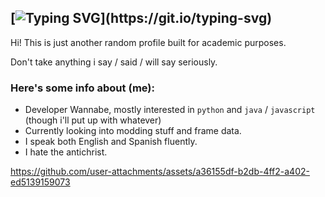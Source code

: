## [![Typing SVG](https://readme-typing-svg.demolab.com/?lines=Hey!+Welcome+to+my+profile!)](https://git.io/typing-svg)


Hi! This is just another random profile built for academic purposes.

Don't take anything i say / said / will say seriously.

### [&#x200B;](#)Here's some info about (me):

* Developer Wannabe, mostly interested in `python` and `java` / `javascript` (though i'll put up with whatever)
* Currently looking into modding stuff and frame data.
* I speak both English and Spanish fluently.
* I hate the antichrist.

https://github.com/user-attachments/assets/a36155df-b2db-4ff2-a402-ed5139159073

